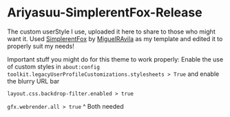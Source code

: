 # Ariyasuu-SimplerentFox-Release
The custom userStyle I use, uploaded it here to share to those who might want it.
Used [SimplerentFox](https://github.com/MiguelRAvila/SimplerentFox) by [MiguelRAvila](https://github.com/MiguelRAvila) as my template and edited it to properly suit my needs!


Important stuff you might do for this theme to work properly:
Enable the use of custom styles in ```about:config```
```toolkit.legacyUserProfileCustomizations.stylesheets > True```
and enable the blurry URL bar

```layout.css.backdrop-filter.enabled > true```

```gfx.webrender.all > true```
^ Both needed
